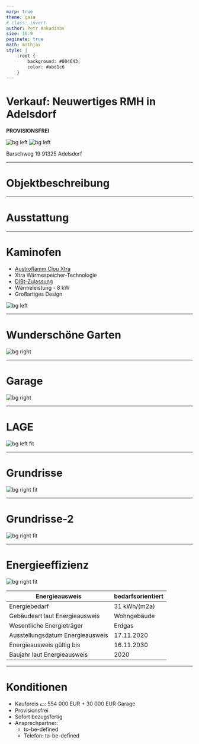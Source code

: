 ```yaml
---
marp: true
theme: gaia
# class: invert
author: Petr Ankudinov
size: 16:9
paginate: true
math: mathjax
style: |
    :root {
        background: #004643;
        color: #abd1c6
    }
---
```


# Verkauf: Neuwertiges RMH in Adelsdorf

**PROVISIONSFREI**

![bg left](img/garden-1.JPG)
![bg left](img/fireplace-4.jpg)

Barschweg 19
91325 Adelsdorf

---

# Objektbeschreibung

---

# Ausstattung

---

# Kaminofen

- [Austroflamm Clou Xtra](https://www.austroflamm.com/de/oefen/kaminoefen/clou-xtra-2-0-21314)
- Xtra Wärmespeicher-Technologie
- [DIBt-Zulassung](https://www.ofen.de/wissenscenter/infothek/verordnungen-gesetze/dibt-wie-wichtig-ist-die-zertifizierung)
- Wärmeleistung - 8 kW
- Großartiges Design

![bg left](img/fireplace-3.jpg)

---

# Wunderschöne Garten

![bg right](img/garden-all.jpg)

---

# Garage

![bg right](img/garage-1.jpg)

---

# LAGE

![bg left fit](img/3051-lage.jpg)

---

# Grundrisse

![bg right fit](img/3051-grundrisse.jpg)

---

# Grundrisse-2

![bg right fit](img/3051-grundrisse-2.jpg)

---

# Energieeffizienz

![bg right fit](img/3051-energie.jpg)

<style scoped>section {font-size: 22px;}</style>

Energieausweis | bedarfsorientiert
---|---
Energiebedarf | 31 kWh/(m2a)
Gebäudeart laut Energieausweis | Wohngebäude
Wesentliche Energieträger | Erdgas  
Ausstellungsdatum Energieausweis | 17.11.2020
Energieausweis gültig bis | 16.11.2030
Baujahr laut Energieausweis | 2020
---

# Konditionen

- Kaufpreis 💶: 554 000 EUR + 30 000 EUR Garage
- Provisionsfrei
- Sofort bezugsfertig
- Ansprechpartner:
  - to-be-defined
  - Telefon: to-be-defined
